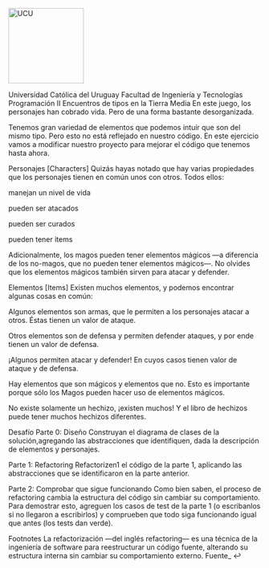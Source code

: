 <img alt="UCU" src="https://www.ucu.edu.uy/plantillas/images/logo_ucu.svg"
width="150"/>

Universidad Católica del Uruguay
Facultad de Ingeniería y Tecnologías
Programación II
Encuentros de tipos en la Tierra Media
En este juego, los personajes han cobrado vida. Pero de una forma bastante desorganizada.

Tenemos gran variedad de elementos que podemos intuír que son del mismo tipo. Pero esto no está reflejado en nuestro código. En este ejercicio vamos a modificar nuestro proyecto para mejorar el código que tenemos hasta ahora.

Personajes [Characters]
Quizás hayas notado que hay varias propiedades que los personajes tienen en común unos con otros. Todos ellos:

manejan un nivel de vida

pueden ser atacados

pueden ser curados

pueden tener items

Adicionalmente, los magos pueden tener elementos mágicos —a diferencia de los no-magos, que no pueden tener elementos mágicos—. No olvides que los elementos mágicos también sirven para atacar y defender.

Elementos [Items]
Existen muchos elementos, y podemos encontrar algunas cosas en común:

Algunos elementos son armas, que le permiten a los personajes atacar a otros. Éstas tienen un valor de ataque.

Otros elementos son de defensa y permiten defender ataques, y por ende tienen un valor de defensa.

¡Algunos permiten atacar y defender! En cuyos casos tienen valor de ataque y de defensa.

Hay elementos que son mágicos y elementos que no. Esto es importante porque sólo los Magos pueden hacer uso de elementos mágicos.

No existe solamente un hechizo, ¡existen muchos! Y el libro de hechizos puede tener muchos hechizos diferentes.

Desafío
Parte 0: Diseño
Construyan el diagrama de clases de la solución,agregando las abstracciones que identifiquen, dada la descripción de elementos y personajes.

Parte 1: Refactoring
Refactorizen1 el código de la parte 1, aplicando las abstracciones que se identificaron en la parte anterior.

Parte 2: Comprobar que sigue funcionando
Como bien saben, el proceso de refactoring cambia la estructura del código sin cambiar su comportamiento. Para demostrar esto, agreguen los casos de test de la parte 1 (o escribanlos si no llegaron a escribirlos) y comprueben que todo siga funcionando igual que antes (los tests dan verde).

Footnotes
La refactorización —del inglés refactoring— es una técnica de la ingeniería de software para reestructurar un código fuente, alterando su estructura interna sin cambiar su comportamiento externo. Fuente_ ↩
